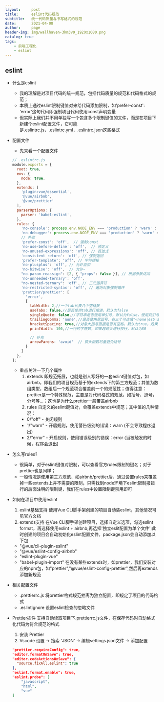 ```yaml
---
layout:     post
title:      eslint代码规范
subtitle:   统一代码质量与书写格式的规范
date:       2021-04-08
author:     page
header-img: img/wallhaven-3km3v9_1920x1080.png
catalog: true
tags:
    - 前端工程化
    - eslint
---
```


## eslint

- 什么是eslint
  - 我的理解是对项目代码的统一规范，包括代码质量的规范和代码格式的规范；
  - 本质上通过eslint限制键值对来给代码添加限制，如'prefer-const': 'error'这句代码即强制项目代码使用const声明变量
  - 但实际上我们并不用单独写一个包含多个限制键值的文件，而是在项目下新建个eslint配置文件，它可能是.eslintrc.js，.eslintrc.yml，.eslintrc.json这些格式

- 配置文件
  - 先来看一个配置文件

  ```js
  // .eslintrc.js
  module.exports = {
    root: true,
    env: {
      node: true,
    },
    extends: [
      'plugin:vue/essential',
      '@vue/airbnb',
      '@vue/prettier'
    ],
    parserOptions: {
      parser: 'babel-eslint',
    },
    rules: {
      'no-console': process.env.NODE_ENV === 'production' ? 'warn' : 'off',
      'no-debugger': process.env.NODE_ENV === 'production' ? 'warn' : 'off',
      // 补充
      'prefer-const': 'off',  // 强制const
      'no-use-before-define': 'off',  // 预定义
      'no-unused-expressions': 'off', // 表达式
      'consistent-return': 'off', // 强制返回
      'prefer-template': 'off', // 字符拼接
      'no-plusplus': 'off', // 允许自加
      'no-bitwise': 'off',  // 允许~
      "no-param-reassign": [2, { "props": false }], // 根据参数访问
      'no-unneeded-ternary': 'off',
      "no-nested-ternary": 'off', // 三元运算符
      'no-restricted-syntax': 'off', // 遍历对象强制循环
      'prettier/prettier': [
        'error',
        {
          tabWidth: 2,//一个tab代表几个空格数
          useTabs: false,//是否使用tab进行缩进，默认为false
          singleQuote: false,//字符串是否使用单引号，默认为false，使用双引号
          trailingComma: 'none',//是否使用尾逗号，有三个可选值"<none|es5|all>"
          bracketSpacing: true,//对象大括号直接是否有空格，默认为true，效果：{ foo: bar }
          printWidth: 100,//一行的字符数，如果超过会进行换行，默认为80

          // 补充
          arrowParens: 'avoid'  // 箭头函数尽量避免括号
        }
      ]
    },
  };
  ```

  - 重点关注一下几个属性
    1. extends
    即规范拓展，也就是别人写好的一套eslint键值对包，如airbnb，即我们的项目规范基于的extends下的第三方规范；其值为数组类型，数组后一个规范项会覆盖前一个的规范性；值得注意：prettier是一个特殊规范，主要是对代码格式的规范，如括号，逗号，分号等...；这也是为什么prettier一般覆盖airbnb
    2. rules
    自定义的eslint键值对，会覆盖extends中规范；其中值的几种情况：
    - 0/"off" - 关闭规则
    - 1/"warn" - 开启规则，使用警告级别的错误：warn (不会导致程序退出)
    - 2/"error" - 开启规则，使用错误级别的错误：error (当被触发的时候，程序会退出)

- 怎么写rules?
  - 很简单，对于eslint键值对限制，可以查看官方rules限制的键名；对于prettier也是同样；
  - 一般情况是使用第三方规范，如airbnb/prettier后，通过设置rules来覆盖掉一些extends上并不需要的限制，只需找到node环境下eslint限制报错行的后面注明的限制键，我们在rules中设置限制键禁用即可

- 如何在项目中使用eslint
  1. eslint基础支持
  使用Vue CLI脚手架创建的项目自动装eslint，其他情况可见官方文档
  2. extends支持
  在Vue CLI脚手架创建项目，选择自定义选项，勾选eslint format，再选择使用eslint + airbnb,再选择'独立eslit配置为单个文件';此时创建的项目会自动初始化eslint配置文件，package.json会自动添加以下包
  - "@vue/cli-plugin-eslint"
  - "@vue/eslint-config-airbnb"
  - "eslint-plugin-vue"
  - "babel-plugin-import"
  在没有某些extends时，如prettier，我们安装对应的npm包，如"prettier","@vue/eslint-config-prettier",然后再extends添加新规范

- 相关配置文件
  - .prettierrc.js 将prettier格式规范抽离为独立配置，即规定了项目的代码格式
  - .eslintignore 设置eslint检查的忽略文件

- Prettier插件
支持自动读取项目下.prettierrc.js文件，在保存代码时自动格式化代码为符合规范的格式

  1. 安装 Prettier
  2. Vscode 设置 -> 搜索 'JSON' -> 编辑settings.json文件 -> 添加配置

  ```json
  "prettier.requireConfig": true,
  "editor.formatOnSave": true,
  "editor.codeActionsOnSave": {
    "source.fixAll.eslint": true
  },
  "eslint.format.enable": true,
  "eslint.probe": [
      "javascript",
      "html",
      "vue"
  ]
  ```